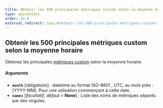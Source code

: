 ```yaml
---
title: Obtenir les 500 principales métriques custom selon la moyenne horaire
type: apicontent
order: 23.4
external_redirect: /api/#obtenir-les-500-principales-metriques-custom-selon-la-moyenne-horaire
---
```


## Obtenir les 500 principales métriques custom selon la moyenne horaire

Obtenez les principales [métriques custom][1] selon la moyenne horaire.

##### Arguments
* **`month`** [*obligatoire*] :
    datetime au format ISO-8601 , UTC, au mois près : [YYYY-MM]. Pour une utilisation commençant à cette date.
* **`names`** [*facultatif*, *défaut* = **None**] :
    Liste des noms de métriques séparés par des virgules.

[1]: /developers/metrics/custom_metrics
